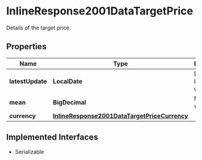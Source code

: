 

# InlineResponse2001DataTargetPrice

Details of the target price.

## Properties

Name | Type | Description | Notes
------------ | ------------- | ------------- | -------------
**latestUpdate** | **LocalDate** | Date of the latest update. |  [optional]
**mean** | **BigDecimal** | Mean value. |  [optional]
**currency** | [**InlineResponse2001DataTargetPriceCurrency**](InlineResponse2001DataTargetPriceCurrency.md) |  |  [optional]


## Implemented Interfaces

* Serializable


